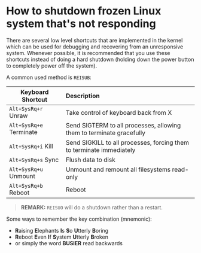 # How to shutdown frozen Linux system that's not responding
There are several low level shortcuts that are implemented in the kernel which can be used for debugging and recovering from an unresponsive system. Whenever possible, it is recommended that you use these shortcuts instead of doing a hard shutdown (holding down the power button to completely power off the system). 

A common used method is `REISUB`:

| Keyboard Shortcut        | Description                                                          |
| ------------------------ |:-------------------------------------------------------------------- | 
| `Alt+SysRq+r` Unraw        | Take control of keyboard back from X                                 | 
| `Alt+SysRq+e` Terminate    | Send SIGTERM to all processes, allowing them to terminate gracefully | 
| `Alt+SysRq+i` Kill         | Send SIGKILL to all processes, forcing them to terminate immediately | 
| `Alt+SysRq+s` Sync         | Flush data to disk                                                   | 
| `Alt+SysRq+u` Unmount      | Unmount and remount all filesystems read-only                        | 
| `Alt+SysRq+b` Reboot       | Reboot                                                               | 

> **REMARK:** `REISUO` will do a shutdown rather than a restart.

Some ways to remember the key combination (mnemonic):
- **R**aising **E**lephants **I**s **S**o **U**tterly **B**oring
- **R**eboot **E**ven **I**f **S**ystem **U**tterly **B**roken
- or simply the word **BUSIER** read backwards
